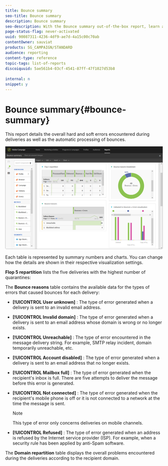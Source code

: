 ```yaml
---
title: Bounce summary
seo-title: Bounce summary
description: Bounce summary
seo-description: With the Bounce summary out-of-the-box report, learn about the status of your sent campaigns and errors they may have encountered.
page-status-flag: never-activated
uuid: 90087311-4236-4df9-ae7d-4a15c00c70ab
contentOwner: sauviat
products: SG_CAMPAIGN/STANDARD
audience: reporting
content-type: reference
topic-tags: list-of-reports
discoiquuid: 5ae561b4-03cf-4541-87ff-47f1027d53b8

internal: n
snippet: y
---
```


# Bounce summary{#bounce-summary}

This report details the overall hard and soft errors encountered during deliveries as well as the automatic processing of bounces.

![](assets/campaign_reports_bounces.png)

Each table is represented by summary numbers and charts. You can change how the details are shown in their respective visualization settings.

**Flop 5 repartition** lists the five deliveries with the highest number of quarantines:

The **Bounce reasons** table contains the available data for the types of errors that caused bounces for each delivery:

* **[!UICONTROL User unknown]** : The type of error generated when a delivery is sent to an invalid email address.
* **[!UICONTROL Invalid domain]** : The type of error generated when a delivery is sent to an email address whose domain is wrong or no longer exists.
* **[!UICONTROL Unreachable]** : The type of error encountered in the message delivery string. For example, SMTP relay incident, domain temporarily unreachable, etc. 
* **[!UICONTROL Account disabled]** : The type of error generated when a delivery is sent to an email address that no longer exists.
* **[!UICONTROL Mailbox full]** : The type of error generated when the recipient's inbox is full. There are five attempts to deliver the message before this error is generated.
* **[!UICONTROL Not connected]** : The type of error generated when the recipient's mobile phone is off or it is not connected to a network at the time the message is sent.

  >[!NOTE]
  >
  >This type of error only concerns deliveries on mobile channels.

* **[!UICONTROL Refused]** : The type of error generated when an address is refused by the Internet service provider (ISP). For example, when a security rule has been applied by anti-Spam software.

The **Domain repartition** table displays the overall problems encountered during the deliveries according to the recipient domain.
